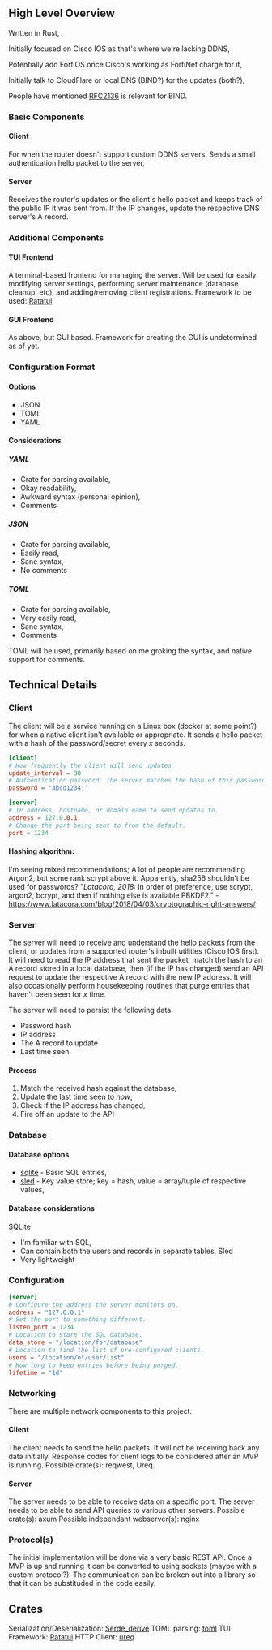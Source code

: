 ## High Level Overview
Written in Rust,

Initially focused on Cisco IOS as that's where we're lacking DDNS,

Potentially add FortiOS once Cisco's working as FortiNet charge for it,

Initially talk to CloudFlare or local DNS (BIND?) for the updates (both?),

People have mentioned [RFC2136](https://datatracker.ietf.org/doc/html/rfc2136) is relevant for BIND.

### Basic Components
#### Client
For when the router doesn't support custom DDNS servers. Sends a small authentication hello packet to the server,
#### Server
Receives the router's updates or the client's hello packet and keeps track of the public IP it was sent from. If the IP changes, update the respective DNS server's A record.

### Additional Components
#### TUI Frontend
A terminal-based frontend for managing the server. Will be used for easily modifying server settings, performing server maintenance (database cleanup, etc), and adding/removing client registrations.
Framework to be used: [Ratatui](https://docs.rs/ratatui/latest/ratatui/)
#### GUI Frontend
As above, but GUI based. Framework for creating the GUI is undetermined as of yet.


### Configuration Format
#### Options
* JSON
* TOML
* YAML

#### Considerations
##### YAML
* Crate for parsing available,
* Okay readability,
* Awkward syntax (personal opinion),
* Comments
##### JSON
* Crate for parsing available,
* Easily read,
* Sane syntax,
* No comments
##### TOML
* Crate for parsing available,
* Very easily read,
* Sane syntax,
* Comments

TOML will be used, primarily based on me groking the syntax, and native support for comments.



## Technical Details
### Client
The client will be a service running on a Linux box (docker at some point?) for when a native client isn't available or appropriate. It sends a hello packet with a hash of the password/secret every *x* seconds.
```toml
[client]
# How frequently the client will send updates
update_interval = 30
# Authentication password. The server matches the hash of this password to the A record that needs updating.
password = "Abcd1234!"

[server]
# IP address, hostname, or domain name to send updates to.
address = 127.0.0.1
# Change the port being sent to from the default.
port = 1234
```

#### Hashing algorithm:
I'm seeing mixed recommendations; A lot of people are recommending Argon2, but some rank scrypt above it. Apparently, sha256 shouldn't be used for passwords?
"_Latacora, 2018:_ In order of preference, use scrypt, argon2, bcrypt, and then if nothing else is available PBKDF2." - https://www.latacora.com/blog/2018/04/03/cryptographic-right-answers/

### Server
The server will need to receive and understand the hello packets from the client, or updates from a supported router's inbuilt utilities (Cisco IOS first).
It will need to read the IP address that sent the packet, match the hash to an A record stored in a local database, then (if the IP has changed) send an API request to update the respective A record with the new IP address.
It will also occasionally perform housekeeping routines that purge entries that haven't been seen for *x* time.

The server will need to persist the following data:
* Password hash
* IP address
* The A record to update
* Last time seen

#### Process
1. Match the received hash against the database,
2. Update the last time seen to *now*,
3. Check if the IP address has changed,
4. Fire off an update to the API

### Database
#### Database options
* [sqlite](https://docs.rs/sqlite/latest/sqlite/) - Basic SQL entries,
* [sled](https://sled.rs/) - Key value store; key = hash, value = array/tuple of respective values,
#### Database considerations
SQLite
* I'm familiar with SQL,
* Can contain both the users and records in separate tables,
Sled
* Very lightweight

### Configuration
```toml
[server]
# Configure the address the server monitors on.
address = "127.0.0.1"
# Set the port to something different.
listen_port = 1234
# Location to store the SQL database.
data_store = "/location/for/database"
# Location to find the list of pre-configured clients.
users = "/location/of/user/list"
# How long to keep entries before being purged.
lifetime = "1d"
```

### Networking
There are multiple network components to this project.
#### Client
The client needs to send the hello packets. It will not be receiving back any data initially. Response codes for client logs to be considered after an MVP is running.
Possible crate(s): reqwest, Ureq.

#### Server
The server needs to be able to receive data on a specific port.
The server needs to be able to send API queries to various other servers.
Possible crate(s): axum
Possible independant webserver(s): nginx

### Protocol(s)
The initial implementation will be done via a very basic REST API. Once a MVP is up and running it can be converted to using sockets (maybe with a custom protocol?). The communication can be broken out into a library so that it can be substituded in the code easily.

## Crates
Serialization/Deserialization: [Serde_derive](https://crates.io/crates/serde_derive)
TOML parsing: [toml](https://docs.rs/toml/latest/toml/)
TUI Framework: [Ratatui](https://docs.rs/ratatui/latest/ratatui/)
HTTP Client: [ureq](https://lib.rs/crates/ureq)
